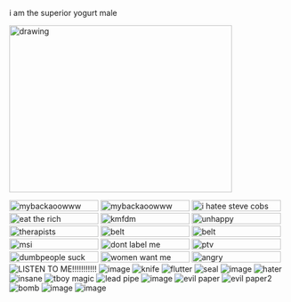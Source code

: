 i am the superior yogurt male   

<img src="https://pbs.twimg.com/media/GqD_1OqWkAAz_Xz?format=jpg&name=medium" alt="drawing" width="400" height="300"/>   

<img src="https://i.postimg.cc/FzRFwQQb/blinkies-Cafe-M1.gif?format=jpg&name=medium" alt="mybackaoowww" width="160" height="20"/> <img src="https://64.media.tumblr.com/1cdef33fe7858e88a4d756531247f4ab/9c18d6deedc57b7a-3b/s250x400/fcef5099df94d94d17461a36804fa21443aadb36.gifv?format=jpg&name=medium" alt="mybackaoowww" width="160" height="20"/> <img src="https://i.postimg.cc/VLrHjvy1/steve-cobs-hater-blinkie-fucking-bomb.gif?format=jpg&name=medium" alt="i hatee steve cobs" width="160" height="20"/>  <img src="https://64.media.tumblr.com/413ff3eff5c228e46d7ed6e8abcae48f/d047d1da6e98ef6f-10/s640x960/fc5f76140298c9e306d2b168dab4e3c08a9fecfc.gifv?format=jpg&name=medium" alt="eat the rich" width="160" height="20"/> <img src="https://64.media.tumblr.com/c362a96e2c705c874b4599f78361a2b7/7a7aa3726fbbfe57-76/s250x400/a4ac02ed03c8880a70224e468b5d8f3f4013fee7.gifv?format=jpg&name=medium" alt="kmfdm" width="160" height="20"/> <img src="https://64.media.tumblr.com/c61a551b25f610bf9285966fed8ad134/70bc4896673a72c2-b9/s250x400/0394cc66adf8a6145314358d0f0c1a4e512b56ec.gifv?format=jpg&name=medium" alt="unhappy" width="160" height="20"/> <img src="https://64.media.tumblr.com/dcde1a939853676c480d74f4ef813479/33482cf83af8f0c3-39/s250x400/9f4bfd584c6a504a9bc8614f7530dd89013fb232.gifv?format=jpg&name=medium" alt="therapists" width="160" height="20"/> <img src="https://64.media.tumblr.com/a19f5ac49fecb6df6544efc4d562283f/7c21c8f3f6c15887-fd/s250x400/e7a6570b21ffa9a1fedda8dcf756e5b2b632c7b5.gifv?format=jpg&name=medium" alt="belt" width="160" height="20"/> <img src="https://64.media.tumblr.com/c0532b01628f4cc8e45f5ec61ce3f19f/9ce1cfb57b4d8e45-88/s250x400/845677421260204173ed1b074c168fdeb10aca2f.gifv?format=jpg&name=medium" alt="belt" width="160" height="20"/> <img src="https://64.media.tumblr.com/08262e93cb574c804f3c18e15e27a974/833559b829dc481b-a9/s250x400/8f02f65f9704e0c3f48dd47b20ef025ef113c342.gifv?format=jpg&name=medium" alt="msi" width="160" height="20"/> <img src="https://64.media.tumblr.com/f23713a8862b14ee5d0bcdc1aa75a5e8/2c5d835d1fd203cd-bb/s250x400/aa1a58ee3548272e99de887411130e5738cc9416.gifv?format=jpg&name=medium" alt="dont label me" width="160" height="20"/> <img src="https://64.media.tumblr.com/77f8404de76c8c4b08ef749999399bda/670cd30f542d0c63-c1/s250x400/54e0588ca8cce259522e356a71bab16ff5452758.gifv?format=jpg&name=medium" alt="ptv" width="160" height="20"/> <img src="https://64.media.tumblr.com/a4831f0a78a15aea391218939b42567a/75878540b804f3ca-e7/s250x400/2893fef1160a482f8d95e77fa27207cdf6484434.gifv?format=jpg&name=medium" alt="dumbpeople suck" width="160" height="20"/> <img src="https://64.media.tumblr.com/5e345ddde9566f4d47982cf2e9cdf17c/5bde89fb1ffcd1fc-fa/s250x400/ac122c302ae7f7c07624e0c19b0b78aed66a2479.jpg?format=jpg&name=medium" alt="women want me" width="160" height="20"/> <img src="https://64.media.tumblr.com/742b1f96ad80c21a2d05b7d65446e73c/9473ed467e143929-6a/s1280x1920/2964fdc62431e365aa68cda9905ed279e86c6bc1.gifv?format=jpg&name=medium" alt="angry" width="160" height="20"/>   
![LISTEN TO ME!!!!!!!!!!!](https://64.media.tumblr.com/9e24fcf58799f8a01d5cd4b8452859a2/1508f25785350d0a-7f/s100x200/2131c51d6ac73614c97710a7fa63d6de6b530fc5.gifv) ![image](https://github.com/user-attachments/assets/7ca6ce3e-1f9b-482d-980f-bd2ffff2220e) ![knife](https://64.media.tumblr.com/5b937984c2a197ac2ac4b743e518bfea/a9cc2dd665f1b1b3-d3/s100x200/b8d8bd79893fc70c520fecc86dc3f62145ec2275.gifv) ![flutter](https://64.media.tumblr.com/6e818113601c0425d03595c00dea3835/10eb2cf41c36c209-04/s100x200/9d75434d22649de1468c512c06fb6df0a9f8e5e2.gifv) ![seal](https://64.media.tumblr.com/17e39f1e2f2f7c490b69a3e11b35bfd4/ac5c40faa8c0b0ea-96/s100x200/8f2787f714178f3edfb25f9d2d40961a0e5585f3.gifv)  ![image](https://github.com/user-attachments/assets/a2e2b4ce-25a1-435f-9512-db7336440f1f) ![hater](https://github.com/user-attachments/assets/34ce808f-2d2a-4b5f-9802-c1c12d9e2982) ![insane](https://github.com/user-attachments/assets/d166e4b5-50ef-47d3-a610-d6e62b809426) ![tboy magic](https://github.com/user-attachments/assets/e129b9eb-2331-4de6-94a9-fa8edf2786c4) ![lead pipe](https://github.com/user-attachments/assets/b333bfb6-38d3-4e10-bfdf-c82a4180e549) ![image](https://github.com/user-attachments/assets/06b73bf8-8735-4a92-95c0-e7ed1e63dbc9) ![evil paper](https://64.media.tumblr.com/31ff5e58f7c4f73ec7b8522b1fb3e658/1839ba6c7a77b92d-cb/s100x200/c9e6d7fd9f7f4e93c786643d15016670100054d5.pnj) ![evil paper2](https://github.com/user-attachments/assets/ea8e2a28-99ad-44be-8bc7-90e336a3335a) ![bomb](https://github.com/user-attachments/assets/322b3849-38d4-455d-b3f5-03136fc12416) ![image](https://github.com/user-attachments/assets/d8669eff-4a4b-45a4-bb92-f4b108b74727) ![image](https://64.media.tumblr.com/0fbfbb79108e45110aaef463a9cba865/7e5edf56b9ebe6d9-c9/s100x200/b9b7511ffdfe3724556771592a1eaea9e08733a4.pnj)


















<!--
**MEPHONE4S/MEPHONE4S** is a ✨ _special_ ✨ repository because its `README.md` (this file) appears on your GitHub profile.

Here are some ideas to get you started:

- 🔭 I’m currently working on ...
- 🌱 I’m currently learning ...
- 👯 I’m looking to collaborate on ...
- 🤔 I’m looking for help with ...
- 💬 Ask me about ...
- 📫 How to reach me: ...
- 😄 Pronouns: ...
- ⚡ Fun fact: ...
-->
